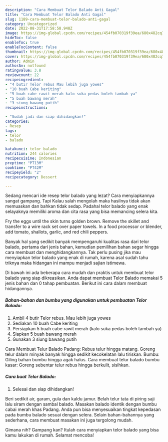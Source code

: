 ```yaml
---
description: "Cara Membuat Telor Balado Anti Gagal"
title: "Cara Membuat Telor Balado Anti Gagal"
slug: 1189-cara-membuat-telor-balado-anti-gagal
category: Uncategorized
date: 2022-08-31T17:58:58.948Z
image: https://img-global.cpcdn.com/recipes/454fb070319f39ea/680x482cq70/telor-balado-foto-resep-utama.jpg
hideToc: false
enableToc: true
enableTocContent: false
thumbnail: https://img-global.cpcdn.com/recipes/454fb070319f39ea/680x482cq70/telor-balado-foto-resep-utama.jpg
cover: https://img-global.cpcdn.com/recipes/454fb070319f39ea/680x482cq70/telor-balado-foto-resep-utama.jpg
author: Admin
authorAv: notfound
ratingvalue: 3.8
reviewcount: 22
recipeingredient:
- "4 butir Telor rebus Mau lebih juga yowes"
- "10 buah Cabe keriting"
- "5 buah cabe rawit merah kalo suka pedas boleh tambah ya"
- "5 buah bawang merah"
- "3 siung bawang putih"
recipeinstructions:

- "Sudah jadi dan siap dihidangkan!"
categories:
- Resep
tags:
- telor
- balado

katakunci: telor balado 
nutrition: 244 calories
recipecuisine: Indonesian
preptime: "PT13M"
cooktime: "PT42M"
recipeyield: "2"
recipecategory: Dessert

---
```



Sedang mencari ide resep telor balado yang lezat? Cara menyiapkannya sangat gampang. Tapi Kalau salah mengolah maka hasilnya tidak akan memuaskan dan bahkan tidak sedap. Padahal telor balado yang enak selayaknya memiliki aroma dan cita rasa yang bisa memancing selera kita.


Fry the eggs until the skin turns golden brown. Remove the skillet and transfer to a wire rack set over paper towels. In a food processor or blender, add tomato, shallots, garlic, and red chili peppers.

Banyak hal yang sedikit banyak mempengaruhi kualitas rasa dari telor balado, pertama dari jenis bahan, kemudian pemilihan bahan segar hingga cara membuat dan menghidangkannya. Tak perlu pusing jika mau menyiapkan telor balado yang enak di rumah, karena asal sudah tahu triknya maka hidangan ini mampu menjadi sajian istimewa.


Di bawah ini ada beberapa cara mudah dan praktis untuk membuat telor balado yang siap dikreasikan. Anda dapat membuat Telor Balado memakai 5 jenis bahan dan 0 tahap pembuatan. Berikut ini cara dalam membuat hidangannya.

<!--inarticleads1-->

##### Bahan-bahan dan bumbu yang digunakan untuk pembuatan Telor Balado:

1. Ambil 4 butir Telor rebus. Mau lebih juga yowes
1. Sediakan 10 buah Cabe keriting
1. Persiapkan 5 buah cabe rawit merah (kalo suka pedas boleh tambah ya)
1. Siapkan 5 buah bawang merah
1. Gunakan 3 siung bawang putih


Cara Membuat Telur Balado Padang: Rebus telur hingga matang. Goreng telur dalam minyak banyak hingga sedikit kecokelatan lalu tiriskan. Bumbu: Giling bahan bumbu hingga agak halus. Cara membuat telur balado bumbu kasar: Goreng sebentar telur rebus hingga berkulit, sisihkan. 

<!--inarticleads2-->

##### Cara buat Telor Balado:


1. Selesai dan siap dihidangkan!

Beri sedikit air, garam, gula dan kaldu jamur. Belah telur tata di piring saji lalu siram dengan sambal balado. Masakan balado identik dengan bumbu cabai merah khas Padang. Anda pun bisa menyesuaikan tingkat kepedasan pada bumbu balado sesuai dengan selera. Selain bahan-bahannya yang sederhana, cara membuat masakan ini juga tergolong mudah. 

Gimana nih? Gampang kan? Itulah cara menyiapkan telor balado yang bisa kamu lakukan di rumah. Selamat mencoba!

